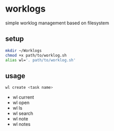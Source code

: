worklogs
========

simple worklog management based on filesystem

setup
-----
```bash
mkdir ~/Worklogs
chmod +x path/to/worklog.sh
alias wl='. path/to/worklog.sh'
```

usage
-----
```bash
wl create <task name>
````
* wl current
* wl open
* wl ls
* wl search
* wl note
* wl notes
